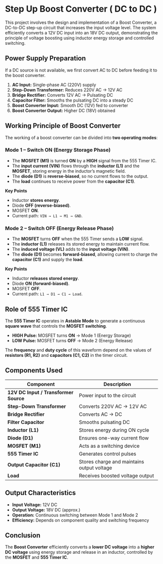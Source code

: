 # Step Up Boost Converter ( DC to DC )
This project involves the design and implementation of a Boost Converter, a DC-to-DC step-up circuit that increases the input voltage level. The system efficiently converts a 12V DC input into an 18V DC output, demonstrating the principle of voltage boosting using inductor energy storage and controlled switching.

## Power Supply Preparation
If a DC source is not available, we first convert AC to DC before feeding it to the boost converter.
1. **AC Input:** Single-phase AC (220V) supply  
2. **Step-Down Transformer:** Reduces 220V AC → 12V AC  
3. **Bridge Rectifier:** Converts 12V AC → Pulsating DC  
4. **Capacitor Filter:** Smooths the pulsating DC into a steady DC  
5. **Boost Converter Input:** Smooth DC (12V) fed to converter  
6. **Boost Converter Output:** Higher DC (18V) obtained  

## Working Principle of Boost Converter
The working of a boost converter can be divided into **two operating modes**:
### Mode 1 – Switch ON (Energy Storage Phase)
- The **MOSFET (M1)** is turned **ON** by a **HIGH** signal from the 555 Timer IC.  
- The **input current (VIN)** flows through the **inductor (L1)** and the **MOSFET**, storing energy in the inductor’s magnetic field.  
- The **diode (D1)** is **reverse-biased**, so no current flows to the output.  
- The **load** continues to receive power from the **capacitor (C1)**.
  
**Key Points**
- Inductor **stores energy**.  
- Diode **OFF (reverse-biased)**.  
- MOSFET **ON**.  
- Current path: `VIN → L1 → M1 → GND`.
  
### Mode 2 – Switch OFF (Energy Release Phase)
- The **MOSFET** turns **OFF** when the 555 Timer sends a **LOW** signal.  
- The **inductor (L1)** releases its stored energy to maintain current flow.  
- The **induced voltage (VL)** adds to the **input voltage (VIN)**.  
- The **diode (D1)** becomes **forward-biased**, allowing current to charge the **capacitor (C1)** and supply the **load**.
  
**Key Points**
- Inductor **releases stored energy**.  
- Diode **ON (forward-biased)**.  
- MOSFET **OFF**.  
- Current path: `L1 → D1 → C1 → Load`.

## Role of 555 Timer IC
The **555 Timer IC** operates in **Astable Mode** to generate a continuous **square wave** that controls the **MOSFET switching**.
- **HIGH Pulse:** MOSFET turns **ON** → Mode 1 (Energy Storage)  
- **LOW Pulse:** MOSFET turns **OFF** → Mode 2 (Energy Release)
  
The **frequency** and **duty cycle** of this waveform depend on the values of **resistors (R1, R2)** and **capacitors (C1, C2)** in the timer circuit.

## Components Used
| Component | Description |
|------------|-------------|
| **12V DC Input / Transformer Source** | Power input to the circuit |
| **Step-Down Transformer** | Converts 220V AC → 12V AC |
| **Bridge Rectifier** | Converts AC → DC |
| **Filter Capacitor** | Smooths pulsating DC |
| **Inductor (L1)** | Stores energy during ON cycle |
| **Diode (D1)** | Ensures one-way current flow |
| **MOSFET (M1)** | Acts as a switching device |
| **555 Timer IC** | Generates control pulses |
| **Output Capacitor (C1)** | Stores charge and maintains output voltage |
| **Load** | Receives boosted voltage output |

## Output Characteristics
- **Input Voltage:** 12V DC  
- **Output Voltage:** 18V DC (approx.)  
- **Operation:** Continuous switching between Mode 1 and Mode 2  
- **Efficiency:** Depends on component quality and switching frequency
  
## Conclusion
The **Boost Converter** efficiently converts a **lower DC voltage** into a **higher DC voltage** using energy storage and release in an inductor, controlled by the **MOSFET** and **555 Timer IC**.  


